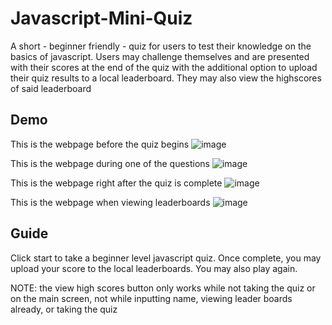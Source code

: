 # Javascript-Mini-Quiz
A short - beginner friendly - quiz for users to test their knowledge on the basics of javascript. Users may challenge themselves and are presented with their
scores at the end of the quiz with the additional option to upload their quiz results to a local leaderboard. They may also view the highscores of said leaderboard

## Demo

This is the webpage before the quiz begins
![image](https://user-images.githubusercontent.com/80120484/192180132-d4983690-b2ae-429f-96f7-1b653ef90a85.png)


This is the webpage during one of the questions
![image](https://user-images.githubusercontent.com/80120484/192180190-90a34e63-3576-4d0d-bfe2-1d1c0e101935.png)

This is the webpage right after the quiz is complete
![image](https://user-images.githubusercontent.com/80120484/192180242-b01745af-53d2-45a2-8694-04ce6dd44434.png)

This is the webpage when viewing leaderboards
![image](https://user-images.githubusercontent.com/80120484/192180425-93f59027-3f66-4655-b327-d864107ad204.png)

## Guide

Click start to take a beginner level javascript quiz. Once complete, you may upload your score to the local leaderboards. You may also play again.

NOTE: the view high scores button only works while not taking the quiz or on the main screen, not while inputting name, viewing leader boards already, or taking the quiz

